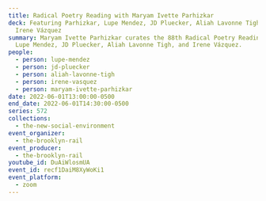 ```yaml
---
title: Radical Poetry Reading with Maryam Ivette Parhizkar
deck: Featuring Parhizkar, Lupe Mendez, JD Pluecker, Aliah Lavonne Tigh and
  Irene Vázquez
summary: Maryam Ivette Parhizkar curates the 88th Radical Poetry Reading with
  Lupe Mendez, JD Pluecker, Aliah Lavonne Tigh, and Irene Vázquez.
people:
  - person: lupe-mendez
  - person: jd-pluecker
  - person: aliah-lavonne-tigh
  - person: irene-vasquez
  - person: maryam-ivette-parhizkar
date: 2022-06-01T13:00:00-0500
end_date: 2022-06-01T14:30:00-0500
series: 572
collections:
  - the-new-social-environment
event_organizer:
  - the-brooklyn-rail
event_producer:
  - the-brooklyn-rail
youtube_id: DuAiWlosmUA
event_id: recf1DaiM8XyWoKi1
event_platform:
  - zoom
---
```

